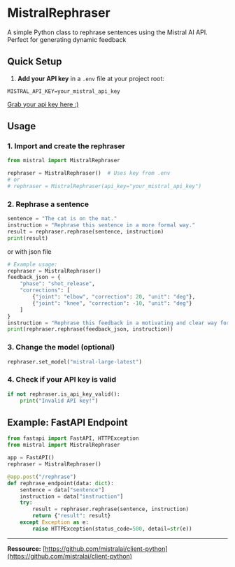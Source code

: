 # MistralRephraser

A simple Python class to rephrase sentences using the Mistral AI API. Perfect for generating dynamic feedback

## Quick Setup

1. **Add your API key** in a `.env` file at your project root:

```
MISTRAL_API_KEY=your_mistral_api_key
```

[Grab your api key here :)](https://console.mistral.ai)

## Usage

### 1. Import and create the rephraser

```python
from mistral import MistralRephraser

rephraser = MistralRephraser()  # Uses key from .env
# or
# rephraser = MistralRephraser(api_key="your_mistral_api_key")
```

### 2. Rephrase a sentence

```python
sentence = "The cat is on the mat."
instruction = "Rephrase this sentence in a more formal way."
result = rephraser.rephrase(sentence, instruction)
print(result)
```
or with json file

```python
# Example usage:
rephraser = MistralRephraser()
feedback_json = {
    "phase": "shot_release",
    "corrections": [
        {"joint": "elbow", "correction": 20, "unit": "deg"},
        {"joint": "knee", "correction": -10, "unit": "deg"}
    ]
}
instruction = "Rephrase this feedback in a motivating and clear way for the user."
print(rephraser.rephrase(feedback_json, instruction))
```

### 3. Change the model (optional)

```python
rephraser.set_model("mistral-large-latest")
```

### 4. Check if your API key is valid

```python
if not rephraser.is_api_key_valid():
    print("Invalid API key!")
```

## Example: FastAPI Endpoint

```python
from fastapi import FastAPI, HTTPException
from mistral import MistralRephraser

app = FastAPI()
rephraser = MistralRephraser()

@app.post("/rephrase")
def rephrase_endpoint(data: dict):
    sentence = data["sentence"]
    instruction = data["instruction"]
    try:
        result = rephraser.rephrase(sentence, instruction)
        return {"result": result}
    except Exception as e:
        raise HTTPException(status_code=500, detail=str(e))
```

---

**Ressource:** [https://github.com/mistralai/client-python](https://github.com/mistralai/client-python)

